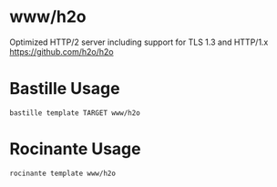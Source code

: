 # www/h2o
Optimized HTTP/2 server including support for TLS 1.3 and HTTP/1.x
https://github.com/h2o/h2o

# Bastille Usage
```shell
bastille template TARGET www/h2o
```

# Rocinante Usage
```shell
rocinante template www/h2o
```
